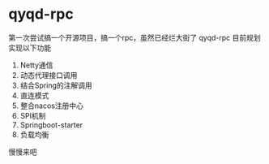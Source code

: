 # qyqd-rpc
第一次尝试搞一个开源项目，搞一个rpc，虽然已经烂大街了
qyqd-rpc 目前规划实现以下功能
1. Netty通信
2. 动态代理接口调用
3. 结合Spring的注解调用
4. 直连模式
5. 整合nacos注册中心
6. SPI机制
7. Springboot-starter
8. 负载均衡

慢慢来吧

